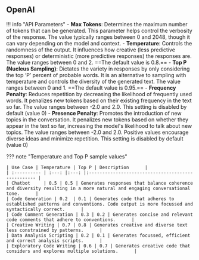 ## OpenAI
!!! info "API Parameters"
    - **Max Tokens**: Determines the maximum number of tokens that can be generated. This parameter helps control the verbosity of the response. The value typically ranges between 0 and 2048, though it can vary depending on the model and context.
    - **Temperature**: Controls the randomness of the output. It influences how creative (less predictive responses) or deterministic (more predictive responses) the responses are. The value ranges between 0 and 2. ==The default value is 0.8.==
    - **Top P (Nucleus Sampling)**: Dictates the variety in responses by only considering the top ‘P’ percent of probable words. It is an alternative to sampling with temperature and controls the diversity of the generated text. The value ranges between 0 and 1. ==The default value is 0.95.==
    - **Frequency Penalty**: Reduces repetition by decreasing the likelihood of frequently used words. It penalizes new tokens based on their existing frequency in the text so far. The value ranges between -2.0 and 2.0. This setting is disabled by default (value 0)
    - **Presence Penalty**: Promotes the introduction of new topics in the conversation. It penalizes new tokens based on whether they appear in the text so far, increasing the model's likelihood to talk about new topics. The value ranges between -2.0 and 2.0. Positive values encourage diverse ideas and minimize repetition. This setting is disabled by default (value 0)

??? note "Temperature and Top P sample values"

    | Use Case | Temperature | Top P | Description      |
    | :---------- | :---: |:---: |:-------------------------------------------------- |
    | Chatbot     | 0.5 | 0.5 | Generates responses that balance coherence and diversity resulting in a more natural and engaging conversational tone.      | 
    | Code Generation | 0.2  | 0.1 | Generates code that adheres to established patterns and conventions. Code output is more focussed and syntactically correct.      |
    | Code Comment Generation | 0.3 | 0.2 | Generates concise and relevant code comments that adhere to conventions.      | 
    | Creative Writing | 0.7 | 0.8 | Generates creative and diverse text less constrained by patterns.      |
    | Data Analysis Scripting | 0.2 | 0.1 | Generates focussed, efficient and correct analysis scripts.      |
    | Exploratory Code Writing | 0.6 | 0.7 | Generates creative code that considers and explores multiple solutions.      |